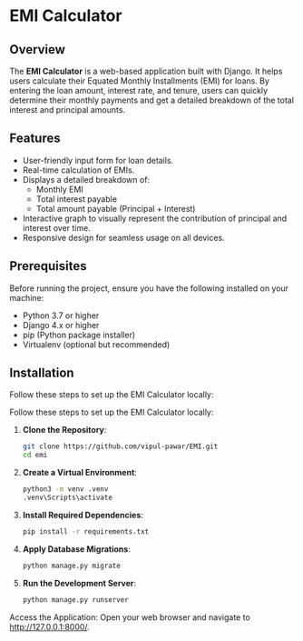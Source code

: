 # EMI Calculator

## Overview

The **EMI Calculator** is a web-based application built with Django. It helps users calculate their Equated Monthly Installments (EMI) for loans. By entering the loan amount, interest rate, and tenure, users can quickly determine their monthly payments and get a detailed breakdown of the total interest and principal amounts.

## Features

- User-friendly input form for loan details.
- Real-time calculation of EMIs.
- Displays a detailed breakdown of:
  - Monthly EMI
  - Total interest payable
  - Total amount payable (Principal + Interest)
- Interactive graph to visually represent the contribution of principal and interest over time.
- Responsive design for seamless usage on all devices.

## Prerequisites

Before running the project, ensure you have the following installed on your machine:

- Python 3.7 or higher
- Django 4.x or higher
- pip (Python package installer)
- Virtualenv (optional but recommended)

## Installation

Follow these steps to set up the EMI Calculator locally:


Follow these steps to set up the EMI Calculator locally:

1. **Clone the Repository**:
   ```bash
   git clone https://github.com/vipul-pawar/EMI.git
   cd emi

2. **Create a Virtual Environment**:
   ```bash
   python3 -m venv .venv
   .venv\Scripts\activate   

3. **Install Required Dependencies**:
   ```bash
   pip install -r requirements.txt

4. **Apply Database Migrations**:
   ```bash
   python manage.py migrate
   
5. **Run the Development Server**:
    ```bash
    python manage.py runserver

Access the Application: Open your web browser and navigate to http://127.0.0.1:8000/.
